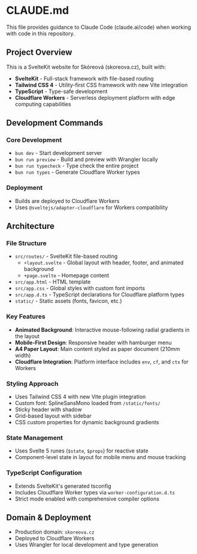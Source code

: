 # CLAUDE.md

This file provides guidance to Claude Code (claude.ai/code) when working with code in this repository.

## Project Overview

This is a SvelteKit website for Skóreová (skoreova.cz), built with:
- **SvelteKit** - Full-stack framework with file-based routing
- **Tailwind CSS 4** - Utility-first CSS framework with new Vite integration
- **TypeScript** - Type-safe development
- **Cloudflare Workers** - Serverless deployment platform with edge computing capabilities

## Development Commands

### Core Development
- `bun dev` - Start development server
- `bun run preview` - Build and preview with Wrangler locally
- `bun run typecheck` - Type check the entire project
- `bun run types` - Generate Cloudflare Worker types

### Deployment
- Builds are deployed to Cloudflare Workers
- Uses `@sveltejs/adapter-cloudflare` for Workers compatibility

## Architecture

### File Structure
- `src/routes/` - SvelteKit file-based routing
  - `+layout.svelte` - Global layout with header, footer, and animated background
  - `+page.svelte` - Homepage content
- `src/app.html` - HTML template
- `src/app.css` - Global styles with custom font imports
- `src/app.d.ts` - TypeScript declarations for Cloudflare platform types
- `static/` - Static assets (fonts, favicon, etc.)

### Key Features
- **Animated Background**: Interactive mouse-following radial gradients in the layout
- **Mobile-First Design**: Responsive header with hamburger menu
- **A4 Paper Layout**: Main content styled as paper document (210mm width)
- **Cloudflare Integration**: Platform interface includes `env`, `cf`, and `ctx` for Workers

### Styling Approach
- Uses Tailwind CSS 4 with new Vite plugin integration
- Custom font: SplineSansMono loaded from `/static/fonts/`
- Sticky header with shadow
- Grid-based layout with sidebar
- CSS custom properties for dynamic background gradients

### State Management
- Uses Svelte 5 runes (`$state`, `$props`) for reactive state
- Component-level state in layout for mobile menu and mouse tracking

### TypeScript Configuration
- Extends SvelteKit's generated tsconfig
- Includes Cloudflare Worker types via `worker-configuration.d.ts`
- Strict mode enabled with comprehensive compiler options

## Domain & Deployment
- Production domain: `skoreova.cz`
- Deployed to Cloudflare Workers
- Uses Wrangler for local development and type generation
